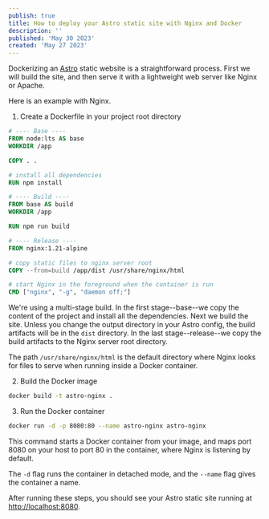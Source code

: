 ```yaml
---
publish: true
title: How to deploy your Astro static site with Nginx and Docker
description: ''
published: 'May 30 2023'
created: 'May 27 2023'
---
```


Dockerizing an [Astro](https://astro.build/) static website is a straightforward process. First we will build the site, and then serve it with a lightweight web server like Nginx or Apache.

Here is an example with Nginx.

1. Create a Dockerfile in your project root directory

```Dockerfile title="Dockerfile" {20, 23}
# ---- Base ----
FROM node:lts AS base
WORKDIR /app

COPY . .

# install all dependencies
RUN npm install

# ---- Build ----
FROM base AS build
WORKDIR /app

RUN npm run build

# ---- Release ----
FROM nginx:1.21-alpine

# copy static files to nginx server root
COPY --from=build /app/dist /usr/share/nginx/html

# start Nginx in the foreground when the container is run
CMD ["nginx", "-g", "daemon off;"]
```

We're using a multi-stage build. In the first stage--base--we copy the content of the project and install all the dependencies.
Next we build the site. Unless you change the output directory in your Astro config, the build artifacts will be in the `dist` directory.
In the last stage--release--we copy the build artifacts to the Nginx server root directory.

The path `/usr/share/nginx/html` is the default directory where Nginx looks for files to serve when running inside a Docker container.

2. Build the Docker image

```sh
docker build -t astro-nginx .
```

3. Run the Docker container

```sh
docker run -d -p 8080:80 --name astro-nginx astro-nginx
```

This command starts a Docker container from your image, and maps port 8080 on your host to port 80 in the container, where Nginx is listening by default.

The `-d` flag runs the container in detached mode, and the `--name` flag gives the container a name.

After running these steps, you should see your Astro static site running at [http://localhost:8080](http://localhost:8080).
